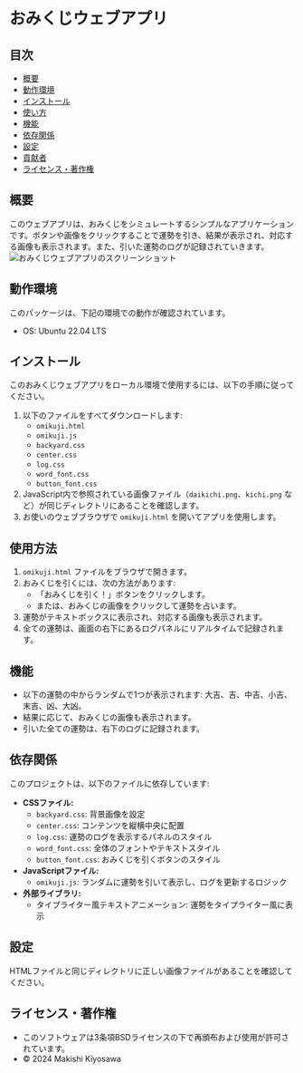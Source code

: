 # おみくじウェブアプリ

## 目次
- [概要](#概要)
- [動作環境](#動作環境)
- [インストール](#インストール)
- [使い方](#使い方)
- [機能](#機能)
- [依存関係](#依存関係)
- [設定](#設定)
- [貢献者](#貢献者)
- [ライセンス・著作権](#ライセンス・著作権)

## 概要
このウェブアプリは、おみくじをシミュレートするシンプルなアプリケーションです。ボタンや画像をクリックすることで運勢を引き、結果が表示され、対応する画像も表示されます。また、引いた運勢のログが記録されていきます。
![おみくじウェブアプリのスクリーンショット](./omikuji/omikuji_README.png)


## 動作環境
このパッケージは、下記の環境での動作が確認されています。
- OS: Ubuntu 22.04 LTS

## インストール
このおみくじウェブアプリをローカル環境で使用するには、以下の手順に従ってください。

1. 以下のファイルをすべてダウンロードします:
   - `omikuji.html`
   - `omikuji.js`
   - `backyard.css`
   - `center.css`
   - `log.css`
   - `word_font.css`
   - `button_font.css`
2. JavaScript内で参照されている画像ファイル（`daikichi.png`、`kichi.png` など）が同じディレクトリにあることを確認します。
3. お使いのウェブブラウザで `omikuji.html` を開いてアプリを使用します。

## 使用方法
1. `omikuji.html` ファイルをブラウザで開きます。
2. おみくじを引くには、次の方法があります:
   - 「おみくじを引く！」ボタンをクリックします。
   - または、おみくじの画像をクリックして運勢を占います。
3. 運勢がテキストボックスに表示され、対応する画像も表示されます。
4. 全ての運勢は、画面の右下にあるログパネルにリアルタイムで記録されます。

## 機能
- 以下の運勢の中からランダムで1つが表示されます: 大吉、吉、中吉、小吉、末吉、凶、大凶。
- 結果に応じて、おみくじの画像も表示されます。
- 引いた全ての運勢は、右下のログに記録されます。

## 依存関係
このプロジェクトは、以下のファイルに依存しています:
- **CSSファイル:**
  - `backyard.css`: 背景画像を設定
  - `center.css`: コンテンツを縦横中央に配置
  - `log.css`: 運勢のログを表示するパネルのスタイル
  - `word_font.css`: 全体のフォントやテキストスタイル
  - `button_font.css`: おみくじを引くボタンのスタイル
- **JavaScriptファイル:**
  - `omikuji.js`: ランダムに運勢を引いて表示し、ログを更新するロジック
- **外部ライブラリ:**
  - タイプライター風テキストアニメーション: 運勢をタイプライター風に表示

## 設定
HTMLファイルと同じディレクトリに正しい画像ファイルがあることを確認してください。

## ライセンス・著作権
- このソフトウェアは3条項BSDライセンスの下で再頒布および使用が許可されています。
- © 2024 Makishi Kiyosawa
